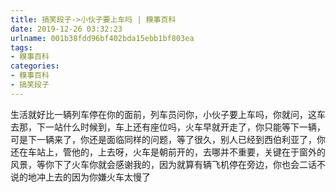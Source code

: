 ```yaml
---
title: 搞笑段子->小伙子要上车吗 | 糗事百科
date: 2019-12-26 03:32:23
urlname: 001b38fdd96bf402bda15ebb1bf803ea
tags: 
- 糗事百科
categories:
- 糗事百科
- 搞笑段子
---
```

生活就好比一辆列车停在你的面前，列车员问你，小伙子要上车吗，你就问，这车去那，下一站什么时候到，车上还有座位吗，火车早就开走了，你只能等下一辆，可是下一辆来了，你还是面临同样的问题，等了很久，别人已经到西伯利亚了，你还在车站上，管他的，上去呀，火车是朝前开的，去哪并不重要，关键在于窗外的风景，等你下了火车你就会感谢我的，因为就算有辆飞机停在旁边，你也会二话不说的地冲上去的因为你嫌火车太慢了


